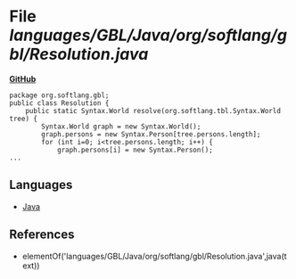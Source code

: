 # File _languages/GBL/Java/org/softlang/gbl/Resolution.java_
**[GitHub](https://github.com/softlang/yas/blob/master/languages/GBL/Java/org/softlang/gbl/Resolution.java)**
```
package org.softlang.gbl;
public class Resolution {
    public static Syntax.World resolve(org.softlang.tbl.Syntax.World tree) {
        Syntax.World graph = new Syntax.World();
        graph.persons = new Syntax.Person[tree.persons.length];
        for (int i=0; i<tree.persons.length; i++) {
            graph.persons[i] = new Syntax.Person();
...
```

## Languages
* [Java](../languages/Java.md)

## References
* elementOf('languages/GBL/Java/org/softlang/gbl/Resolution.java',java(text))
